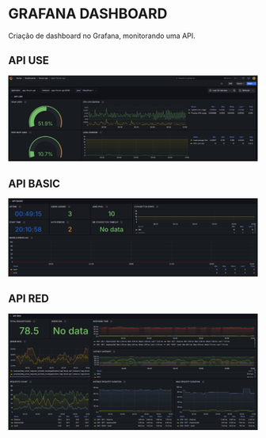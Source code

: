 # GRAFANA DASHBOARD
Criação de dashboard no Grafana, monitorando uma API.

## API USE

<img src="./img/api-use.png" alt="API Use">


## API BASIC

<img src="./img/api-basic.png" alt="API Basic">

## API RED

<img src="./img/api-red.png" alt="API Red">